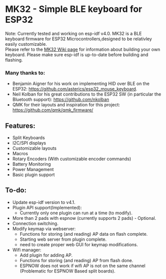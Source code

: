 # MK32 - Simple BLE keyboard for ESP32
Note: Currently tested and working on esp-idf v4.0.
MK32 is a BLE keyboard firmware for ESP32 Microcontrollers,designed to be relativley easily customizable.  
Please refer to the [MK32 Wiki page](https://github.com/Galzai/MK32/wiki) for information about building your own keyboard.
Please make sure esp-idf is up-to-date before building and flashing.

### Many thanks to:
- Benjamin Aigner for his work on implementing HID over BLE on the ESP32: https://github.com/asterics/esp32_mouse_keyboard.
- Neil Kolban for his great contributions to the ESP32 SW (in particular the Bluetooth support): https://github.com/nkolban
- QMK for their layouts and inspiration for this project: https://github.com/qmk/qmk_firmware/

## Features:
- Split Keyboards
- I2C/SPI displays
- Customizable layouts
- Macros
- Rotary Encoders (With customizable encoder commands)
- Battery Monitoring
- Power Management
- Basic plugin support

## To-do:
- Update esp-idf version to v4.1.
- Plugin API support(Implemented):  
	* Currently only one plugin can run at a time (to modify).
- More than 2 pads with espnow (currently supports 2 pads) - Optional.
- Connection switching.
- Modify keymap via webserver:  
	* Functions for storing (and reading) AP data on flash complete.  
	* Starting web server from plugin complete.  
	* need to create proper web GUI for keymap modifications.  
- Wifi manager:   
	* Add plugin for adding AP.  
	* Functions for storing (and reading) AP from flash done.  
	* ESPNOW does not work if wifi AP is not on the same channel (Problematic for ESPNOW Based split boards).   

